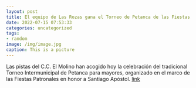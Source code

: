 ```yaml
---
layout: post
title: El equipo de Las Rozas gana el Torneo de Petanca de las Fiestas Patronales
date: 2022-07-15 07:53:33
categories: uncategorized
tags:
- random
image: /img/image.jpg
caption: This is a picture
---
```

Las pistas del C.C. El Molino han acogido hoy la celebración del tradicional Torneo Intermunicipal de Petanca para mayores, organizado en el marco de las Fiestas Patronales en honor a Santiago Apóstol.   [link](https://www.ayto-villacanada.es/noticias/el-equipo-de-las-rozas-gana-el-torneo-de-petanca-de-las-fiestas-patronales/)
